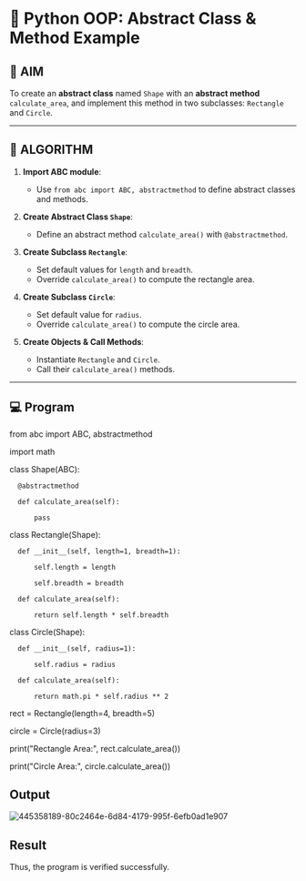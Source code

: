 # 🐍 Python OOP: Abstract Class & Method Example

## 🎯 AIM

To create an **abstract class** named `Shape` with an **abstract method** `calculate_area`, and implement this method in two subclasses: `Rectangle` and `Circle`.

---

## 🧠 ALGORITHM

1. **Import ABC module**:
   - Use `from abc import ABC, abstractmethod` to define abstract classes and methods.

2. **Create Abstract Class `Shape`**:
   - Define an abstract method `calculate_area()` with `@abstractmethod`.

3. **Create Subclass `Rectangle`**:
   - Set default values for `length` and `breadth`.
   - Override `calculate_area()` to compute the rectangle area.

4. **Create Subclass `Circle`**:
   - Set default value for `radius`.
   - Override `calculate_area()` to compute the circle area.

5. **Create Objects & Call Methods**:
   - Instantiate `Rectangle` and `Circle`.
   - Call their `calculate_area()` methods.

---

## 💻 Program

  from abc import ABC, abstractmethod
  
  import math
  
  class Shape(ABC):
  
      @abstractmethod
      
      def calculate_area(self):
      
          pass
  
  
  class Rectangle(Shape):
  
      def __init__(self, length=1, breadth=1):
      
          self.length = length
          
          self.breadth = breadth
  
      def calculate_area(self):
      
          return self.length * self.breadth
  
  class Circle(Shape):
  
      def __init__(self, radius=1):
      
          self.radius = radius
  
      def calculate_area(self):
      
          return math.pi * self.radius ** 2
  
  
  rect = Rectangle(length=4, breadth=5)
  
  circle = Circle(radius=3)
  
  print("Rectangle Area:", rect.calculate_area())
  
  print("Circle Area:", circle.calculate_area())

## Output

![445358189-80c2464e-6d84-4179-995f-6efb0ad1e907](https://github.com/user-attachments/assets/6aaeeb9b-abe8-47c6-9e18-a28b64719614)



## Result

Thus, the program is verified successfully.
